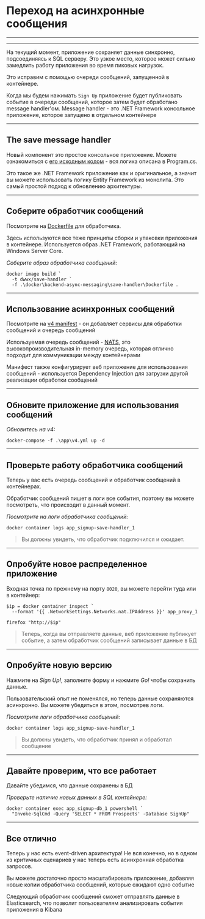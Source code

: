 ﻿# Переход на асинхронные сообщения

---

<section data-background-image="https://github.com/akamenev/docker-windows-workshop/blob/master/slides/img/backend/Slide2.PNG?raw=true">

---

На текущий момент, приложение сохраняет данные синхронно, подсоединяясь к SQL серверу. Это узкое место, которое может сильно замедлить работу приложения во время пиковых нагрузок.

Это исправим с помощью очереди сообщений, запущенной в контейнере.

Когда мы будем нажимать `Sign Up` приложение будет публиковать событие в очереди сообщений, которое затем будет обработано message handler'ом. Message handler - это .NET Framework консольное приложение, которое запущено в отдельном контейнере

---

## The save message handler

Новый компонент это простое консольное приложение. Можете ознакомиться с [его исходным кодом](https://github.com/akamenev/docker-windows-workshop/tree/master/src/SignUp.MessageHandlers.SaveProspect) - вся логика описана в Program.cs.

Это такое же .NET Framework приложение как и оригинальное, а значит вы можете использовать логику Entity Framework из монолита. Это самый простой подход к обновлению архитектуры.

---

## Соберите обработчик сообщений

Посмотрите на [Dockerfile](https://github.com/akamenev/docker-windows-workshop/blob/master/docker/backend-async-messaging/save-handler/Dockerfile) для обработчика. 

Здесь используются все теже принципы сборки и упаковки приложения в контейнере. Используется образ .NET Framework, работающий на Windows Server Core.

_Соберите образ обработчика сообщений:_

```
docker image build `
  -t dwwx/save-handler `
  -f .\docker\backend-async-messaging\save-handler\Dockerfile .
```

---

## Использование асинхронных сообщений

Посмотрите на [v4 manifest](https://github.com/akamenev/docker-windows-workshop/blob/master/app/v4.yml) - он добавляет сервисы для обработки сообщений и очередь сообщений

Используемая очередь сообщений - [NATS](https://nats.io), это высокопроизводительная in-memory очередь, которая отлично подходит для коммуникации между контейнерами

Манифест также конфигурирует веб приложение для использования сообщений - используется Dependency Injection для загрузки другой реализации обработки сообщений

---

## Обновите приложение для использования сообщений

_Обновитесь на v4:_

```
docker-compose -f .\app\v4.yml up -d
```

---

## Проверьте работу обработчика сообщений

Теперь у вас есть очередь сообщений и обработчик сообщений в контейнерах.

Обработчик сообщений пишет в логи все события, поэтому вы можете посмотреть, что происходит в данный момент.

_Посмотрите на логи обработчика сообщений:_

```
docker container logs app_signup-save-handler_1
```

> Вы должны увидеть, что обработчик подключился и ожидает.

---

## Опробуйте новое распределенное приложение

Входная точка по прежнему на порту `8020`, вы можете перейти туда или в контейнер:

```
$ip = docker container inspect `
  --format '{{ .NetworkSettings.Networks.nat.IPAddress }}' app_proxy_1

firefox "http://$ip"
```

> Теперь, когда вы отправляете данные, веб приложение публикует событие, а затем обработчик сообщений записывает данные в БД

---

## Опробуйте новую версию

Нажмите на _Sign Up!_, заполните форму и нажмите _Go!_ чтобы сохранить данные.

Пользовательский опыт не поменялся, но теперь данные сохраняются асинхронно. Вы можете убедиться в этом, посмотрев логи.

_Посмотрите логи обработчика сообщений:_

```
docker container logs app_signup-save-handler_1
```

> Вы должны увидеть, что обработчик принял и обработал сообщение

---

## Давайте проверим, что все работает

Давайте убедимся, что данные сохранены в БД

_Проверьте наличие новых данных в SQL контейнере:_

```
docker container exec app_signup-db_1 powershell `
  "Invoke-SqlCmd -Query 'SELECT * FROM Prospects' -Database SignUp"
```

---

## Все отлично

Теперь у нас есть event-driven архитектура! Не вся конечно, но в одном из критичных сценариев у нас теперь есть асинхронная обработка запросов.

Вы можете достаточно просто масштабировать приложение, добавляя новые копии обработчика сообщений, которые ожидают одно событие

Следующий обработчик сообщений сможет отправлять данные в Elasticsearch, что позволит пользователям анализировать события приложения в Kibana
